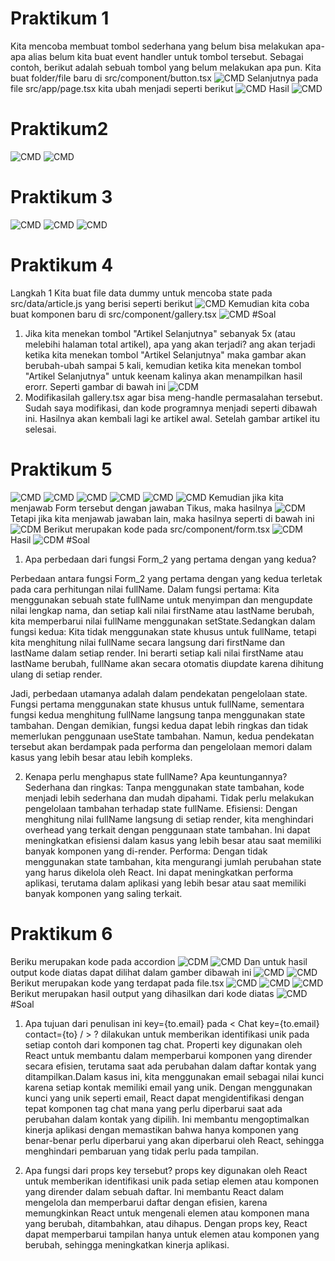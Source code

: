 # Praktikum 1
Kita mencoba membuat tombol sederhana yang belum bisa melakukan apa-apa alias belum kita buat event handler untuk tombol tersebut. Sebagai contoh, berikut adalah sebuah tombol yang belum melakukan apa pun. Kita buat folder/file baru di src/component/button.tsx
![CMD](/praktikum2/04-event-state/img/prak1button.png)
Selanjutnya pada file src/app/page.tsx kita ubah menjadi seperti berikut
![CMD](/praktikum2/04-event-state/img/Prak1page.png)
Hasil
![CMD](/praktikum2/04-event-state/img/prak1hasil.png)

# Praktikum2
![CMD](/praktikum2/04-event-state/img/prak2button.png)
![CMD](/praktikum2/04-event-state/img/prak2page.png)

# Praktikum 3
![CMD](/praktikum2/04-event-state/img/prak3button.png)
![CMD](/praktikum2/04-event-state/img/prak3page.png)
![CMD](/praktikum2/04-event-state/img/prak3propagation.png)

# Praktikum 4
Langkah 1
Kita buat file data dummy untuk mencoba state pada src/data/article.js yang berisi seperti berikut
![CMD](/praktikum2/04-event-state/img/prak4article.png)
Kemudian kita coba buat komponen baru di src/component/gallery.tsx
![CMD](/praktikum2/04-event-state/img/prak4gallery.png)
#Soal
1. Jika kita menekan tombol "Artikel Selanjutnya" sebanyak 5x (atau melebihi halaman total artikel), apa yang akan terjadi?
ang akan terjadi ketika kita menekan tombol "Artikel Selanjutnya" maka gambar akan berubah-ubah sampai 5 kali, kemudian ketika kita menekan tombol "Artikel Selanjutnya" untuk keenam kalinya akan menampilkan hasil erorr. Seperti gambar di bawah ini
![CDM](/praktikum2/04-event-state/img/prak4soal1.png)
2. Modifikasilah gallery.tsx agar bisa meng-handle permasalahan tersebut.
Sudah saya modifikasi, dan kode programnya menjadi seperti dibawah ini. Hasilnya akan kembali lagi ke artikel awal. Setelah gambar artikel itu selesai.

# Praktikum 5
![CMD](/praktikum2/04-event-state/img/prak5form1.png)
![CMD](/praktikum2/04-event-state/img/prak5form2.png)
![CMD](/praktikum2/04-event-state/img/prak5form3.png)
![CMD](/praktikum2/04-event-state/img/prak5form4.png)
![CMD](/praktikum2/04-event-state/img/prak5page.png)
![CMD](/praktikum2/04-event-state/img/prak5hasil.png)
Kemudian jika kita menjawab Form tersebut dengan jawaban Tikus, maka hasilnya
![CDM](/praktikum2/04-event-state/img/hasil%20jawaban%20benar%20tikus.PNG)
Tetapi jika kita menjawab jawaban lain, maka hasilnya seperti di bawah ini
![CDM](/praktikum2/04-event-state/img/hasil%20jawaban%20form%20tikus%20salah.PNG)
Berikut merupakan kode pada src/component/form.tsx
![CDM](/praktikum2/04-event-state/img/prak5langkah2.PNG)
Hasil
![CDM](/praktikum2/04-event-state/img/prak5hasil1.png)
#Soal
1. Apa perbedaan dari fungsi Form_2 yang pertama dengan yang kedua?

Perbedaan antara fungsi Form_2 yang pertama dengan yang kedua terletak pada cara perhitungan nilai fullName. Dalam fungsi pertama: Kita menggunakan sebuah state fullName untuk menyimpan dan mengupdate nilai lengkap nama, dan setiap kali nilai firstName atau lastName berubah, kita memperbarui nilai fullName menggunakan setState.Sedangkan dalam fungsi kedua: Kita tidak menggunakan state khusus untuk fullName, tetapi kita menghitung nilai fullName secara langsung dari firstName dan lastName dalam setiap render. Ini berarti setiap kali nilai firstName atau lastName berubah, fullName akan secara otomatis diupdate karena dihitung ulang di setiap render.

Jadi, perbedaan utamanya adalah dalam pendekatan pengelolaan state. Fungsi pertama menggunakan state khusus untuk fullName, sementara fungsi kedua menghitung fullName langsung tanpa menggunakan state tambahan. Dengan demikian, fungsi kedua dapat lebih ringkas dan tidak memerlukan penggunaan useState tambahan. Namun, kedua pendekatan tersebut akan berdampak pada performa dan pengelolaan memori dalam kasus yang lebih besar atau lebih kompleks.

2. Kenapa perlu menghapus state fullName? Apa keuntungannya? 
Sederhana dan ringkas: Tanpa menggunakan state tambahan, kode menjadi lebih sederhana dan mudah dipahami. Tidak perlu melakukan pengelolaan tambahan terhadap state fullName. Efisiensi: Dengan menghitung nilai fullName langsung di setiap render, kita menghindari overhead yang terkait dengan penggunaan state tambahan. Ini dapat meningkatkan efisiensi dalam kasus yang lebih besar atau saat memiliki banyak komponen yang di-render. Performa: Dengan tidak menggunakan state tambahan, kita mengurangi jumlah perubahan state yang harus dikelola oleh React. Ini dapat meningkatkan performa aplikasi, terutama dalam aplikasi yang lebih besar atau saat memiliki banyak komponen yang saling terkait.

# Praktikum 6
Beriku merupakan kode pada accordion
![CDM](/praktikum2/04-event-state/img/prak6accordion1.png)
![CMD](/praktikum2/04-event-state/img/prak6accordion2.png)
Dan untuk hasil output kode diatas dapat dilihat dalam gamber dibawah ini
![CMD](/praktikum2/04-event-state/img/prak6hasilsebelumchat1.png)
![CMD](/praktikum2/04-event-state/img/prak6hasilsebelumchat2.png)
Berikut merupakan kode yang terdapat pada file.tsx
![CMD](/praktikum2/04-event-state/img/prak6chat1.png)
![CMD](/praktikum2/04-event-state/img/prak6chat2.png)
![CMD](/praktikum2/04-event-state/img/prak6chat3.png)
Berikut merupakan hasil output yang dihasilkan dari kode diatas
![CMD](/praktikum2/04-event-state/img/prak6chat.png)
#Soal
1. Apa tujuan dari penulisan ini key={to.email} pada < Chat key={to.email} contact={to} / > ?
dilakukan untuk memberikan identifikasi unik pada setiap contoh dari komponen tag chat. Properti key digunakan oleh React untuk membantu dalam memperbarui komponen yang dirender secara efisien, terutama saat ada perubahan dalam daftar kontak yang ditampilkan.Dalam kasus ini, kita menggunakan email sebagai nilai kunci karena setiap kontak memiliki email yang unik. Dengan menggunakan kunci yang unik seperti email, React dapat mengidentifikasi dengan tepat komponen tag chat mana yang perlu diperbarui saat ada perubahan dalam kontak yang dipilih. Ini membantu mengoptimalkan kinerja aplikasi dengan memastikan bahwa hanya komponen yang benar-benar perlu diperbarui yang akan diperbarui oleh React, sehingga menghindari pembaruan yang tidak perlu pada tampilan.

2. Apa fungsi dari props key tersebut?
props key digunakan oleh React untuk memberikan identifikasi unik pada setiap elemen atau komponen yang dirender dalam sebuah daftar. Ini membantu React dalam mengelola dan memperbarui daftar dengan efisien, karena memungkinkan React untuk mengenali elemen atau komponen mana yang berubah, ditambahkan, atau dihapus. Dengan props key, React dapat memperbarui tampilan hanya untuk elemen atau komponen yang berubah, sehingga meningkatkan kinerja aplikasi.
